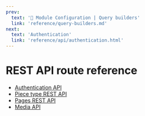```yaml
---
prev:
  text: '🔧 Module Configuration | Query builders'
  link: 'reference/query-builders.md'
next:
  text: 'Authentication'
  link: 'reference/api/authentication.html'
---
```

# REST API route reference

- [Authentication API](authentication.md)
- [Piece type REST API](pieces.md)
- [Pages REST API](pages.md)
- [Media API](media.md)
